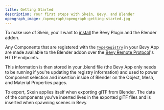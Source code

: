 ```yaml
---
title: Getting Started
description: Your first steps with Skein, Bevy, and Blender
opengraph_image: /opengraph/opengraph-getting-started.jpg
---
```


To make use of Skein, you'll want to [install](/docs/installation) the Bevy Plugin and the Blender addon.

Any Components that are registered with the [`TypeRegistry`](https://docs.rs/bevy/latest/bevy/reflect/struct.TypeRegistry.html) in your Bevy App are made available to the Blender addon over the [Bevy Remote Protocol](https://docs.rs/bevy/latest/bevy/remote/index.html)'s HTTP endpoints.

This information is then stored in your .blend file (the Bevy App only needs to be running if you're updating the registry information) and used to power Component selection and insertion inside of Blender on the Object, Mesh, and Material Properties pages.

To export, Skein applies itself when exporting glTF from Blender. The data of the components you've inserted lives in the exported glTF files and is inserted when spawning scenes in Bevy.

